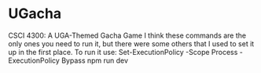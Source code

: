 # UGacha
CSCI 4300: A UGA-Themed Gacha Game
I think these commands are the only ones you need to run it, but there were some others that I used to set it up in the first place. 
To run it use:
Set-ExecutionPolicy -Scope Process -ExecutionPolicy Bypass
npm run dev
